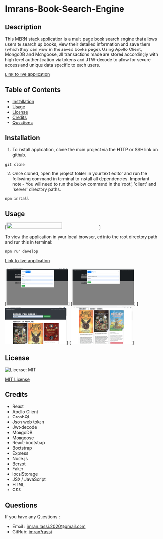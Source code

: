 # Imrans-Book-Search-Engine

## Description

This MERN stack application is a multi page book search engine that allows users to search up books, view their detailed information and save them (which they can view in the saved books page). Using Apollo Client, MongoDB and Mongoose, all transactions made are stored accordingly with high level authentication via tokens and JTW-decode to allow for secure access and unique data specific to each users.

[Link to live application](https://murmuring-wave-99733.herokuapp.com/)

## Table of Contents
* [Installation](#installation)
* [Usage](#usage)
* [License](#license)
* [Credits](#credits)
* [Questions](#questions)

## Installation

1. To install application, clone the main project via the HTTP or SSH link on github.

```
git clone
```

2. Once cloned, open the project folder in your text editor and run the following command in terminal to install all dependencies.
   Important note - You will need to run the below command in the 'root', 'client' and 'server' directory paths.

```
npm install
```

## Usage

[<img src="./Assets/demo.gif" width="60%" height="40%" />]

To view the application in your local browser, cd into the root directory path and run this in terminal:

```
npm run develop
```
[Link to live application](https://murmuring-wave-99733.herokuapp.com/)


[<img src="./Assets/1.jpg" width="40%" height="40%" />] [<img src="./Assets/2.jpg" width="40%" height="40%" />] 
[<img src="./Assets/3.jpg" width="40%" height="40%" />] [<img src="./Assets/4.jpg" width="40%" height="40%" />] 


## License

![License: MIT](https://img.shields.io/github/license/TheInfamousGrim/orm-e-commerce-back-end?color=yellow)

[MIT License](./LICENSE)



## Credits

- React
- Apollo Client
- GraphQL
- Json web token
- Jwt-decode
- MongoDB
- Mongoose
- React-bootstrap
- Bootstrap
- Express
- Node.js
- Bcrypt
- Faker
- localStorage
- JSX / JavaScript
- HTML
- CSS

## Questions

If you have any Questions :
  * Email : imran.rassi.2020@gmail.com
  * GitHub: [imran7rassi](https://github.com/imran7rassi)

